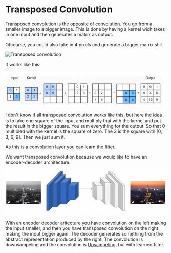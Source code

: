 # Transposed Convolution 

Transposed convolution is the opposite of [convolution](Convolutional%20Neural%20Network%20(CNN).md). You go from a smaller image to a bigger image. This is done by having a kernel wich takes in one input and then generates a matrix as output. 

Ofcourse, you could also take in 4 pixels and generate a bigger matrix still. 

![Transposed convolution](https://i.imgur.com/LWpOh3G.gif)

It works like this:

![Transposed convolution example](images/Pasted%20image%2020220610165248.png)

I don't know if all transposed convolution works like this, but here the idea is to take one square of the input and multiply that with the kernel and put the result in the bigger square. You sum everything for the output. So that 0 multipled with the kernel is the square of zero. The 3 is the square with [0, 3, 6, 9]. Then we just sum it. 

As this is a convolution layer you can learn the filter.

We want transposed convolution because we would like to have an encoder-decoder architecture. 

![Decoding Encoding](images/Pasted%20image%2020220610170319.png)

With an encoder decoder aritecture you have convolution on the left making the input smaller, and then you have transposed convolution on the right making the input bigger again. The decoder generates something from the abstract representation produced by the right. The convolution is downsampeling and the convolution is [Upsampeling](Upsampeling.md), but with learned filter. 

